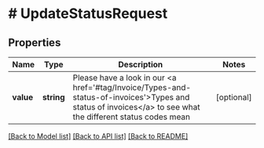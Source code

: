 # # UpdateStatusRequest

## Properties

Name | Type | Description | Notes
------------ | ------------- | ------------- | -------------
**value** | **string** | Please have a look in our       &lt;a href&#x3D;&#39;#tag/Invoice/Types-and-status-of-invoices&#39;&gt;Types and status of invoices&lt;/a&gt;       to see what the different status codes mean | [optional]

[[Back to Model list]](../../README.md#models) [[Back to API list]](../../README.md#endpoints) [[Back to README]](../../README.md)
